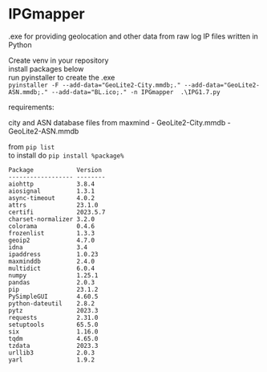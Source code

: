 # IPGmapper
.exe for providing geolocation and other data from raw log IP files written in Python

Create venv in your repository  
install packages below  
run pyinstaller to create the .exe  
`pyinstaller -F --add-data="GeoLite2-City.mmdb;." --add-data="GeoLite2-ASN.mmdb;." --add-data="BL.ico;." -n IPGmapper  .\IPG1.7.py`

requirements: 

city and ASN database files from maxmind - GeoLite2-City.mmdb - GeoLite2-ASN.mmdb


from `pip list`   
to install do `pip install %package%`
```
Package            Version
------------------ --------
aiohttp            3.8.4
aiosignal          1.3.1
async-timeout      4.0.2
attrs              23.1.0
certifi            2023.5.7
charset-normalizer 3.2.0
colorama           0.4.6
frozenlist         1.3.3
geoip2             4.7.0
idna               3.4
ipaddress          1.0.23
maxminddb          2.4.0
multidict          6.0.4
numpy              1.25.1
pandas             2.0.3
pip                23.1.2
PySimpleGUI        4.60.5
python-dateutil    2.8.2
pytz               2023.3
requests           2.31.0
setuptools         65.5.0
six                1.16.0
tqdm               4.65.0
tzdata             2023.3
urllib3            2.0.3
yarl               1.9.2
```
